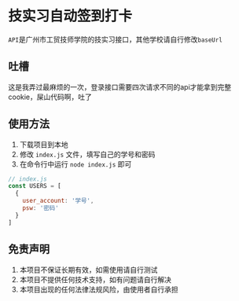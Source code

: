 # 技实习自动签到打卡

`API`是广州市工贸技师学院的技实习接口，其他学校请自行修改`baseUrl`

## 吐槽

这是我弄过最麻烦的一次，登录接口需要四次请求不同的api才能拿到完整cookie，屎山代码啊，吐了

## 使用方法

1. 下载项目到本地
2. 修改 `index.js` 文件，填写自己的学号和密码
3. 在命令行中运行 `node index.js` 即可

```js
// index.js
const USERS = [
  {
    user_account: '学号',
    psw: '密码'
  }
]
```

## 免责声明

1. 本项目不保证长期有效，如需使用请自行测试
2. 本项目不提供任何技术支持，如有问题请自行解决
3. 本项目出现的任何法律法规风险，由使用者自行承担

